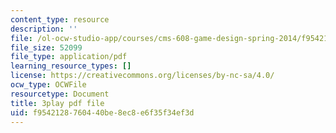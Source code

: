 ```yaml
---
content_type: resource
description: ''
file: /ol-ocw-studio-app/courses/cms-608-game-design-spring-2014/f9542128760440be8ec8e6f35f34ef3d_1506700.pdf
file_size: 52099
file_type: application/pdf
learning_resource_types: []
license: https://creativecommons.org/licenses/by-nc-sa/4.0/
ocw_type: OCWFile
resourcetype: Document
title: 3play pdf file
uid: f9542128-7604-40be-8ec8-e6f35f34ef3d
---
```


